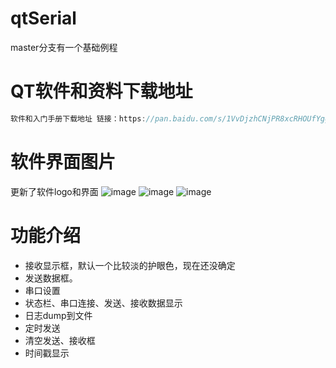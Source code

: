 # qtSerial

master分支有一个基础例程

# QT软件和资料下载地址
```C
软件和入门手册下载地址 链接：https://pan.baidu.com/s/1VvDjzhCNjPR8xcRHOUfYgg?pwd=9999 提取码：9999
```

# 软件界面图片
更新了软件logo和界面
![image](https://user-images.githubusercontent.com/11375905/154845673-d6c6f068-1f87-4389-be6b-67274ee8fe8a.png)
![image](https://user-images.githubusercontent.com/11375905/154845685-c284799f-5985-49c2-b577-11cba848346b.png)
![image](https://user-images.githubusercontent.com/11375905/153223952-9a390adf-3e5d-4ad3-8e7f-471e2cbf86b2.png)


# 功能介绍

* 接收显示框，默认一个比较淡的护眼色，现在还没确定
* 发送数据框。
* 串口设置
* 状态栏、串口连接、发送、接收数据显示
* 日志dump到文件
* 定时发送
* 清空发送、接收框
* 时间戳显示
